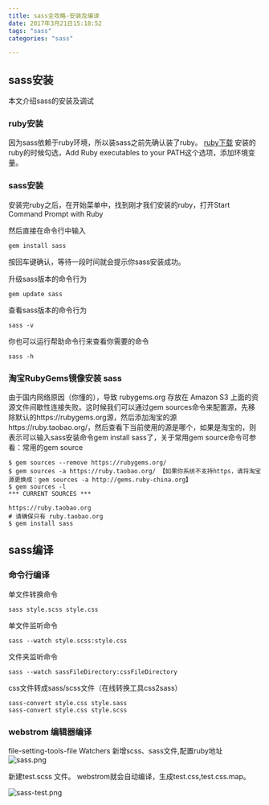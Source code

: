 ```yaml
---
title: sass全攻略-安装及编译
date: 2017年3月21日15:18:52
tags: "sass"
categories: "sass"

---
```



## sass安装

本文介绍sass的安装及调试

### ruby安装
因为sass依赖于ruby环境，所以装sass之前先确认装了ruby。 [ruby下载](http://rubyinstaller.org/downloads)
安装的ruby的时候勾选，Add Ruby executables to your PATH这个选项，添加环境变量。

### sass安装
安装完ruby之后，在开始菜单中，找到刚才我们安装的ruby，打开Start Command Prompt with Ruby

然后直接在命令行中输入
```
gem install sass
```

按回车键确认，等待一段时间就会提示你sass安装成功。

升级sass版本的命令行为
```
gem update sass
```

查看sass版本的命令行为
```
sass -v
```

你也可以运行帮助命令行来查看你需要的命令
```
sass -h
```


### 淘宝RubyGems镜像安装 sass

由于国内网络原因（你懂的），导致 rubygems.org 存放在 Amazon S3 上面的资源文件间歇性连接失败。这时候我们可以通过gem sources命令来配置源，先移除默认的https://rubygems.org源，然后添加淘宝的源https://ruby.taobao.org/，然后查看下当前使用的源是哪个，如果是淘宝的，则表示可以输入sass安装命令gem install sass了，关于常用gem source命令可参看：常用的gem source

```
$ gem sources --remove https://rubygems.org/
$ gem sources -a https://ruby.taobao.org/ 【如果你系统不支持https，请将淘宝源更换成：gem sources -a http://gems.ruby-china.org】
$ gem sources -l
*** CURRENT SOURCES ***

https://ruby.taobao.org
# 请确保只有 ruby.taobao.org
$ gem install sass
```


## sass编译

### 命令行编译
单文件转换命令
```
sass style.scss style.css
```
单文件监听命令
```
sass --watch style.scss:style.css
```
文件夹监听命令
```
sass --watch sassFileDirectory:cssFileDirectory
```
css文件转成sass/scss文件（在线转换工具css2sass）
```
sass-convert style.css style.sass   
sass-convert style.css style.scss
```

### webstrom 编辑器编译

file-setting-tools-file Watchers
新增scss、sass文件,配置ruby地址
![sass.png](..\images\sass.png)

新建test.scss 文件。 webstrom就会自动编译，生成test.css,test.css.map。

![sass-test.png](..\images\sass-test.png)